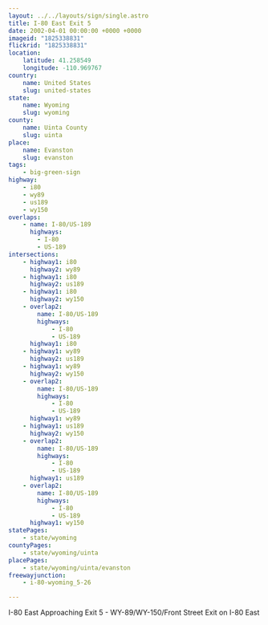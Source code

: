 ```yaml
---
layout: ../../layouts/sign/single.astro
title: I-80 East Exit 5
date: 2002-04-01 00:00:00 +0000 +0000
imageid: "1825338831"
flickrid: "1825338831"
location:
    latitude: 41.258549
    longitude: -110.969767
country:
    name: United States
    slug: united-states
state:
    name: Wyoming
    slug: wyoming
county:
    name: Uinta County
    slug: uinta
place:
    name: Evanston
    slug: evanston
tags:
    - big-green-sign
highway:
    - i80
    - wy89
    - us189
    - wy150
overlaps:
    - name: I-80/US-189
      highways:
        - I-80
        - US-189
intersections:
    - highway1: i80
      highway2: wy89
    - highway1: i80
      highway2: us189
    - highway1: i80
      highway2: wy150
    - overlap2:
        name: I-80/US-189
        highways:
            - I-80
            - US-189
      highway1: i80
    - highway1: wy89
      highway2: us189
    - highway1: wy89
      highway2: wy150
    - overlap2:
        name: I-80/US-189
        highways:
            - I-80
            - US-189
      highway1: wy89
    - highway1: us189
      highway2: wy150
    - overlap2:
        name: I-80/US-189
        highways:
            - I-80
            - US-189
      highway1: us189
    - overlap2:
        name: I-80/US-189
        highways:
            - I-80
            - US-189
      highway1: wy150
statePages:
    - state/wyoming
countyPages:
    - state/wyoming/uinta
placePages:
    - state/wyoming/uinta/evanston
freewayjunction:
    - i-80-wyoming_5-26

---
```

I-80 East Approaching Exit 5 - WY-89/WY-150/Front Street Exit on I-80 East